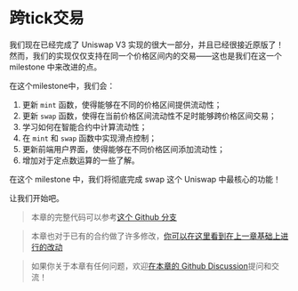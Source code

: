 # 跨tick交易

我们现在已经完成了 Uniswap V3 实现的很大一部分，并且已经很接近原版了！然而，我们的实现仅仅支持在同一个价格区间内的交易——这也是我们在这一个 milestone 中来改进的点。

在这个milestone中，我们会：
1. 更新 `mint` 函数，使得能够在不同的价格区间提供流动性；
2. 更新 `swap` 函数，使得在当前价格区间流动性不足时能够跨价格区间交易；
3. 学习如何在智能合约中计算流动性；
4. 在 `mint` 和 `swap` 函数中实现滑点控制；
5. 更新前端用户界面，使得能够在不同价格区间添加流动性；
6. 增加对于定点数运算的一些了解。

在这个 milestone 中，我们将彻底完成 swap 这个 Uniswap 中最核心的功能！

让我们开始吧。

> 本章的完整代码可以参考[这个 Github 分支](https://github.com/Jeiwan/uniswapv3-code/tree/milestone_3)

> 本章也对于已有的合约做了许多修改，[你可以在这里看到在上一章基础上进行的改动](https://github.com/Jeiwan/uniswapv3-code/compare/milestone_2...milestone_3)

> 如果你关于本章有任何问题，欢迎[在本章的 Github Discussion](https://github.com/Jeiwan/uniswapv3-book/discussions/categories/milestone-3-cross-tick-swaps)提问和交流！

